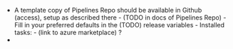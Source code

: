 
- A template copy of Pipelines Repo should be available in Github (access), setup as described there
  	  	- (TODO in docs of Pipelines Repo) - Fill in your preferred defaults in the (TODO) release variables
			- Installed tasks: 
			- (link to azure marketplace) ?
- 

